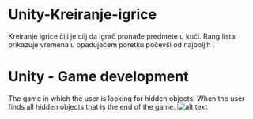 # Unity-Kreiranje-igrice
Kreiranje igrice čiji je cilj da igrač pronađe predmete u kući. Rang lista prikazuje  vremena u opadujećem poretku počevši od najboljih .

# Unity - Game development
The game in which the user is looking for hidden objects. When the user finds all hidden objects that is the end of the game. 
![alt text](https://github.com/Dacili/Unity-Kreiranje-igrice/blob/master/ispod%20jastuka.png)
